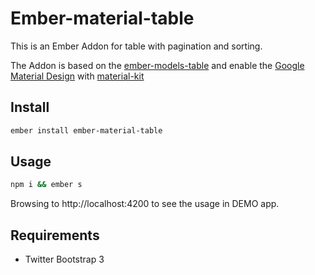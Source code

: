 # Ember-material-table

This is an Ember Addon for table with pagination and sorting.

The Addon is based on the [ember-models-table](https://github.com/onechiporenko/ember-models-table) and enable the [Google Material Design](https://material.io/guidelines/components/data-tables.html) with [material-kit](https://github.com/creativetimofficial/material-kit)

## Install

```bash
ember install ember-material-table
```

## Usage
```bash
npm i && ember s
```
Browsing to http://localhost:4200 to see the usage in DEMO app.

## Requirements

* Twitter Bootstrap 3
